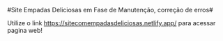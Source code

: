 #Site Empadas Deliciosas em Fase de Manutenção, correção de erros#

Utilize o link https://sitecomempadasdeliciosas.netlify.app/ para acessar pagina web!
